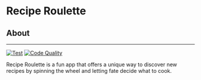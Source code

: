 # Recipe Roulette
## About

---

[![Test](https://github.com/zombityu/recipe_roulette/actions/workflows/test.yml/badge.svg)](https://github.com/zombityu/recipe_roulette/actions/workflows/test.yml)
[![Code Quality](https://github.com/zombityu/recipe_roulette/actions/workflows/code-quality.yml/badge.svg)](https://github.com/zombityu/recipe_roulette/actions/workflows/code-quality.yml)

Recipe Roulette is a fun app that offers a unique way to discover new recipes by spinning the wheel and letting fate decide what to cook.
